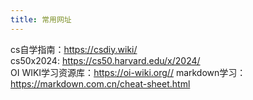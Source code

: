 ```yaml
---
title: 常用网址
---
```


cs自学指南：https://csdiy.wiki/  
cs50x2024: https://cs50.harvard.edu/x/2024/  
OI WIKI学习资源库：https://oi-wiki.org//
markdown学习：https://markdown.com.cn/cheat-sheet.html
